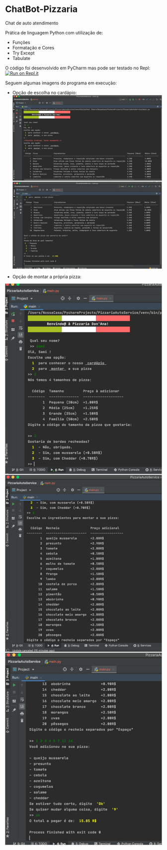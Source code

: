 # ChatBot-Pizzaria
Chat de auto atendimento 

Prática de linguagem Python com utilização de:
- Funções
- Formatação e Cores
- Try Except
- Tabulate

O código foi desenvolvido em PyCharm mas pode ser testado no Repl:   
[![Run on Repl.it](https://repl.it/badge/github/GePajarinen/ChatBot-Pizzaria)](https://repl.it/@Gesiane/ChatBot-Pizzaria)   

Seguem algumas imagens do programa em execução:
- Opção de escolha no cardápio:
![Code running](https://github.com/GePajarinen/ChatBot-Pizzaria/blob/master/pictures/1-1.png?raw=true)  
![Code running](https://github.com/GePajarinen/ChatBot-Pizzaria/blob/master/pictures/1-2.png?raw=true)  

- Opção de montar a própria pizza:   

![Code running](https://github.com/GePajarinen/ChatBot-Pizzaria/blob/master/pictures/2-1.png?raw=true)  
![Code running](https://github.com/GePajarinen/ChatBot-Pizzaria/blob/master/pictures/2-2.png?raw=true)  
![Code running](https://github.com/GePajarinen/ChatBot-Pizzaria/blob/master/pictures/2-3.png?raw=true)   
